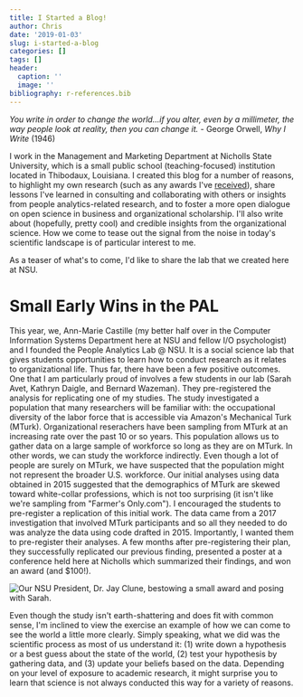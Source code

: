 ```yaml
---
title: I Started a Blog!
author: Chris
date: '2019-01-03'
slug: i-started-a-blog
categories: []
tags: []
header:
  caption: ''
  image: ''
bibliography: r-references.bib
---
```



*You write in order to change the world...if you alter, even by a millimeter, the way people look at reality, then you can change it.* - George Orwell, *Why I Write* (1946)

I work in the Management and Marketing Department at Nicholls State University, which is a small public school (teaching-focused) institution located in Thibodaux, Louisiana. I created this blog for a number of reasons, to highlight my own research (such as any awards I've [received](https://www.nicholls.edu/news/2017/nicholls-professor-receives-top-research-honor-at-annual-management-conference/)), share lessons I've learned in consulting and collaborating with others or insights from people analytics-related research, and to foster a more open dialogue on open science in business and organizational scholarship. I'll also write about (hopefully, pretty cool) and credible insights from the organizational science. How we come to tease out the signal from the noise in today's scientific landscape is of particular interest to me. 

As a teaser of what's to come, I'd like to share the lab that we created here at NSU. 

# Small Early Wins in the PAL

This year, we, Ann-Marie Castille (my better half over in the Computer Information Systems Department here at NSU and fellow I/O psychologist) and I founded the People Analytics Lab @ NSU. It is a social science lab that gives students opportunities to learn how to conduct research as it relates to organizational life. Thus far, there have been a few positive outcomes. One that I am particularly proud of involves a few students in our lab (Sarah Avet, Kathryn Daigle, and Bernard Wazeman). They pre-registered the analysis for replicating one of my studies. The study investigated a population that many researchers will be familiar with: the occupational diversity of the labor force that is accessible via Amazon's Mechanical Turk (MTurk). Organizational reserachers have been sampling from MTurk at an increasing rate over the past 10 or so years. This population allows us to gather data on a large sample of workforce so long as they are on MTurk. In other words, we can study the workforce indirectly. Even though a lot of people are surely on MTurk, we have suspected that the population might not represent the broader U.S. workforce. Our initial analyses using data obtained in 2015 suggested that the demographics of MTurk are skewed toward white-collar professions, which is not too surprising (it isn't like we're sampling from "Farmer's Only.com"). I encouraged the students to pre-register a replication of this initial work. The data came from a 2017 investigation that involved MTurk participants and so all they needed to do was analyze the data using code drafted in 2015. Importantly, I wanted them to pre-register their analyses. A few months after pre-registering their plan, they successfully replicated our previous finding, presented a poster at a conference held here at Nicholls which summarized their findings, and won an award (and $100!). 

![Our NSU President, Dr. Jay Clune, bestowing a small award and posing with Sarah.](/post/2019-01-03-i-started-a-blog_files/Sarah-with-Jay-Clune.jpg)

Even though the study isn't earth-shattering and does fit with common sense, I'm inclined to view the exercise an example of how we can come to see the world a little more clearly. Simply speaking, what we did was the scientific process as most of us understand it: (1) write down a hypothesis or a best guess about the state of the world, (2) test your hypothesis by gathering data, and (3) update your beliefs based on the data. Depending on your level of exposure to academic research, it might surprise you to learn that science is not always conducted this way for a variety of reasons.



